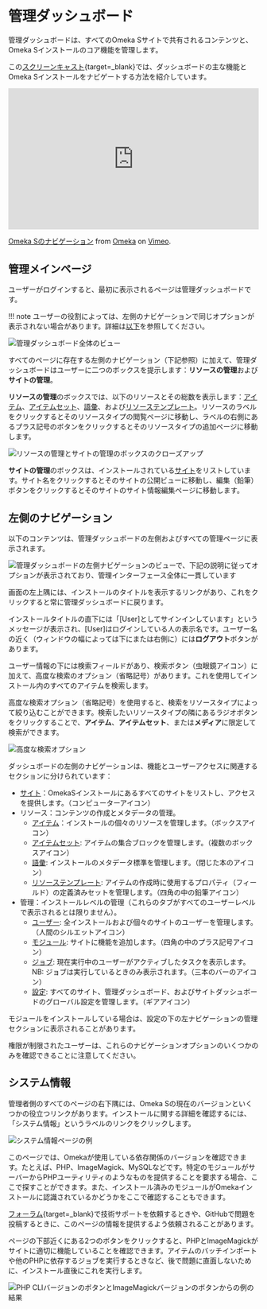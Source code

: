 # 管理ダッシュボード

管理ダッシュボードは、すべてのOmeka Sサイトで共有されるコンテンツと、Omeka Sインストールのコア機能を管理します。

この[スクリーンキャスト](https://vimeo.com/455708039){target=_blank}では、ダッシュボードの主な機能とOmeka Sインストールをナビゲートする方法を紹介しています。

<div style="padding:56.25% 0 0 0;position:relative;"><iframe src="https://player.vimeo.com/video/455708039?h=438143f0d3" style="position:absolute;top:0;left:0;width:100%;height:100%;" frameborder="0" allow="autoplay; fullscreen; picture-in-picture" allowfullscreen></iframe></div><script src="https://player.vimeo.com/api/player.js"></script>
<p><a href="https://vimeo.com/455708039">Omeka Sのナビゲーション</a> from <a href="https://vimeo.com/omeka">Omeka</a> on <a href="https://vimeo.com">Vimeo</a>.</p>

## 管理メインページ

ユーザーがログインすると、最初に表示されるページは管理ダッシュボードです。

!!! note
	ユーザーの役割によっては、左側のナビゲーションで同じオプションが表示されない場合があります。詳細は[以下](#左側のナビゲーション)を参照してください。

![管理ダッシュボード全体のビュー](files/admindashfullview.png)

すべてのページに存在する左側のナビゲーション（下記参照）に加えて、管理ダッシュボードはユーザーに二つのボックスを提示します：**リソースの管理**および**サイトの管理**。

**リソースの管理**のボックスでは、以下のリソースとその総数を表示します：[アイテム](content/items.md)、[アイテムセット](content/item-sets.md)、[語彙](content/vocabularies.md)、および[リソーステンプレート](content/resource-template.md)。リソースのラベルをクリックするとそのリソースタイプの閲覧ページに移動し、ラベルの右側にあるプラス記号のボタンをクリックするとそのリソースタイプの追加ページに移動します。

![リソースの管理とサイトの管理のボックスのクローズアップ](files/admindashmanage.png)

**サイトの管理**のボックスは、インストールされている[サイト](sites/index.md)をリストしています。サイト名をクリックするとそのサイトの公開ビューに移動し、編集（鉛筆）ボタンをクリックするとそのサイトのサイト情報編集ページに移動します。

## 左側のナビゲーション

以下のコンテンツは、管理ダッシュボードの左側およびすべての管理ページに表示されます。

![管理ダッシュボードの左側ナビゲーションのビューで、下記の説明に従ってオプションが表示されており、管理インターフェース全体に一貫しています](files/leftnav.png)

画面の左上隅には、インストールのタイトルを表示するリンクがあり、これをクリックすると常に管理ダッシュボードに戻ります。

インストールタイトルの直下には「[User]としてサインインしています」というメッセージが表示され、[User]はログインしている人の表示名です。ユーザー名の近く（ウィンドウの幅によっては下にまたは右側に）には**ログアウト**ボタンがあります。

ユーザー情報の下には検索フィールドがあり、検索ボタン（虫眼鏡アイコン）に加えて、高度な検索のオプション（省略記号）があります。これを使用してインストール内のすべてのアイテムを検索します。

高度な検索オプション（省略記号）を使用すると、検索をリソースタイプによって絞り込むことができます。検索したいリソースタイプの隣にあるラジオボタンをクリックすることで、**アイテム**、**アイテムセット**、または**メディア**に限定して検索ができます。

![高度な検索オプション](files/search.png)

ダッシュボードの左側のナビゲーションは、機能とユーザーアクセスに関連するセクションに分けられています：

- [サイト](sites/index.md)：OmekaSインストールにあるすべてのサイトをリストし、アクセスを提供します。（コンピューターアイコン）
- リソース：コンテンツの作成とメタデータの管理。
    - [アイテム](content/items.md)：インストールの個々のリソースを管理します。（ボックスアイコン）
    - [アイテムセット](content/item-sets.md): アイテムの集合ブロックを管理します。（複数のボックスアイコン）
    - [語彙](content/vocabularies.md): インストールのメタデータ標準を管理します。（閉じた本のアイコン）
    - [リソーステンプレート](content/resource-template.md): アイテムの作成時に使用するプロパティ（フィールド）の定義済みセットを管理します。（四角の中の鉛筆アイコン）
- 管理：インストールレベルの管理（これらのタブがすべてのユーザーレベルで表示されるとは限りません）。
    - [ユーザー](admin/users.md): 全インストールおよび個々のサイトのユーザーを管理します。（人間のシルエットアイコン）
    - [モジュール](modules/index.md): サイトに機能を追加します。（四角の中のプラス記号アイコン）
    - [ジョブ](admin/jobs.md): 現在実行中のユーザーがアクティブしたタスクを表示します。NB: ジョブは実行しているときのみ表示されます。（三本のバーのアイコン）
    - [設定](admin/settings.md): すべてのサイト、管理ダッシュボード、およびサイトダッシュボードのグローバル設定を管理します。（ギアアイコン）

モジュールをインストールしている場合は、設定の下の左ナビゲーションの管理セクションに表示されることがあります。

権限が制限されたユーザーは、これらのナビゲーションオプションのいくつかのみを確認できることに注意してください。

## システム情報

管理者側のすべてのページの右下隅には、Omeka Sの現在のバージョンといくつかの役立つリンクがあります。インストールに関する詳細を確認するには、「システム情報」というラベルのリンクをクリックします。

![システム情報ページの例](files/systeminfo.png)

このページでは、Omekaが使用している依存関係のバージョンを確認できます。たとえば、PHP、ImageMagick、MySQLなどです。特定のモジュールがサーバーからPHPユーティリティのようなものを提供することを要求する場合、ここで探すことができます。また、インストール済みのモジュールがOmekaインストールに認識されているかどうかをここで確認することもできます。

[フォーラム](https://forum.omeka.org/){target=_blank}で技術サポートを依頼するときや、GitHubで問題を投稿するときに、このページの情報を提供するよう依頼されることがあります。

ページの下部近くにある2つのボタンをクリックすると、PHPとImageMagickがサイトに適切に機能していることを確認できます。アイテムのバッチインポートや他のPHPに依存するジョブを実行するときなど、後で問題に直面しないために、インストール直後にこれを実行します。

![PHP CLIバージョンのボタンとImageMagickバージョンのボタンからの例の結果](files/systeminfo_buttons.png)